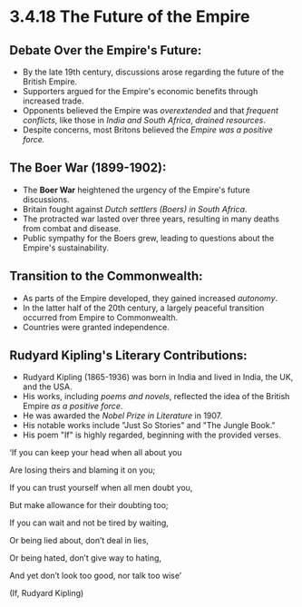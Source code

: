 # 3.4.18 The Future of the Empire

## Debate Over the Empire's Future:

- By the late 19th century, discussions arose regarding the future of the British Empire.
- Supporters argued for the Empire's economic benefits through increased trade.
- Opponents believed the Empire was *overextended* and that *frequent conflicts*, like those in *India and South Africa*, *drained resources*.
- Despite concerns, most Britons believed the *Empire was a positive force.*

## The Boer War (1899-1902):

- The **Boer War** heightened the urgency of the Empire's future discussions.
- Britain fought against *Dutch settlers (Boers) in South Africa*.
- The protracted war lasted over three years, resulting in many deaths from combat and disease.
- Public sympathy for the Boers grew, leading to questions about the Empire's sustainability.

## Transition to the Commonwealth:

- As parts of the Empire developed, they gained increased *autonomy*.
- In the latter half of the 20th century, a largely peaceful transition occurred from Empire to Commonwealth.
- Countries were granted independence.

## Rudyard Kipling's Literary Contributions:

- Rudyard Kipling (1865-1936) was born in India and lived in India, the UK, and the USA.
- His works, including *poems and novels*, reflected the idea of the British Empire *as a positive force*.
- He was awarded the *Nobel Prize in Literature* in 1907.
- His notable works include "Just So Stories" and "The Jungle Book."
- His poem "If" is highly regarded, beginning with the provided verses.

‘If you can keep your head when all about you

Are losing theirs and blaming it on you;

If you can trust yourself when all men doubt you,

But make allowance for their doubting too;

If you can wait and not be tired by waiting,

Or being lied about, don’t deal in lies,

Or being hated, don’t give way to hating,

And yet don’t look too good, nor talk too wise’

(If, Rudyard Kipling)
